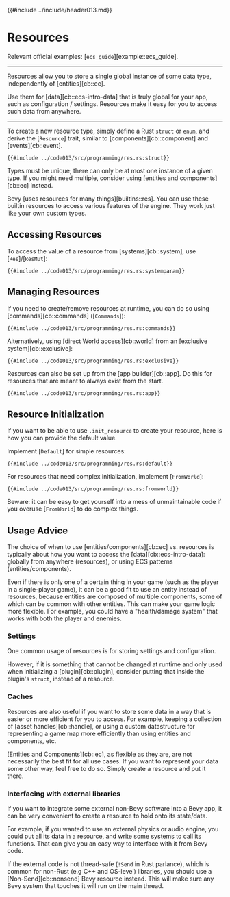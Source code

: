 {{#include ../include/header013.md}}

# Resources

Relevant official examples:
[`ecs_guide`][example::ecs_guide].

---

Resources allow you to store a single global instance of some data type,
independently of [entities][cb::ec].

Use them for [data][cb::ecs-intro-data] that is truly global for your app, such
as configuration / settings. Resources make it easy for you to access such data
from anywhere.

---

To create a new resource type, simply define a Rust `struct` or `enum`, and
derive the [`Resource`] trait, similar to
[components][cb::component] and [events][cb::event].

```rust,no_run,noplayground
{{#include ../code013/src/programming/res.rs:struct}}
```

Types must be unique; there can only be at most one instance of a given type. If
you might need multiple, consider using [entities and components][cb::ec] instead.

Bevy [uses resources for many things][builtins::res]. You can use these builtin
resources to access various features of the engine. They work just like your own
custom types.

## Accessing Resources

To access the value of a resource from [systems][cb::system], use
[`Res`]/[`ResMut`]:

```rust,no_run,noplayground
{{#include ../code013/src/programming/res.rs:systemparam}}
```

## Managing Resources

If you need to create/remove resources at runtime, you can do so using
[commands][cb::commands] ([`Commands`]):

```rust,no_run,noplayground
{{#include ../code013/src/programming/res.rs:commands}}
```

Alternatively, using [direct World access][cb::world] from an [exclusive
system][cb::exclusive]:

```rust,no_run,noplayground
{{#include ../code013/src/programming/res.rs:exclusive}}
```

Resources can also be set up from the [app builder][cb::app]. Do this for
resources that are meant to always exist from the start.

```rust,no_run,noplayground
{{#include ../code013/src/programming/res.rs:app}}
```

## Resource Initialization

If you want to be able to use `.init_resource` to create your resource,
here is how you can provide the default value.

Implement [`Default`] for simple resources:

```rust,no_run,noplayground
{{#include ../code013/src/programming/res.rs:default}}
```

For resources that need complex initialization, implement [`FromWorld`]:

```rust,no_run,noplayground
{{#include ../code013/src/programming/res.rs:fromworld}}
```

Beware: it can be easy to get yourself into a mess of unmaintainable code
if you overuse [`FromWorld`] to do complex things.

## Usage Advice

The choice of when to use [entities/components][cb::ec] vs. resources is
typically about how you want to access the [data][cb::ecs-intro-data]: globally
from anywhere (resources), or using ECS patterns (entities/components).

Even if there is only one of a certain thing in your game (such as the
player in a single-player game), it can be a good fit to use an entity
instead of resources, because entities are composed of multiple components,
some of which can be common with other entities. This can make your game
logic more flexible. For example, you could have a "health/damage system"
that works with both the player and enemies.

### Settings

One common usage of resources is for storing settings and configuration.

However, if it is something that cannot be changed at runtime and only used when
initializing a [plugin][cb::plugin], consider putting that inside the plugin's
`struct`, instead of a resource.

### Caches

Resources are also useful if you want to store some data in a way that is easier
or more efficient for you to access. For example, keeping a collection of [asset
handles][cb::handle], or using a custom datastructure for representing a game
map more efficiently than using entities and components, etc.

[Entities and Components][cb::ec], as flexible as they are, are not necessarily
the best fit for all use cases. If you want to represent your data some other
way, feel free to do so. Simply create a resource and put it there.

### Interfacing with external libraries

If you want to integrate some external non-Bevy software into a Bevy app,
it can be very convenient to create a resource to hold onto its state/data.

For example, if you wanted to use an external physics or audio engine, you
could put all its data in a resource, and write some systems to call its
functions. That can give you an easy way to interface with it from Bevy code.

If the external code is not thread-safe (`!Send` in Rust parlance), which is
common for non-Rust (e.g C++ and OS-level) libraries, you should use a
[Non-Send][cb::nonsend] Bevy resource instead. This will make sure any Bevy
system that touches it will run on the main thread.

